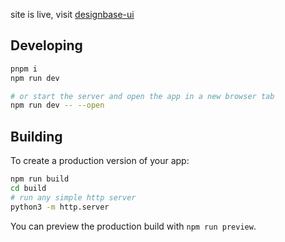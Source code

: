 site is live, visit [designbase-ui](https://haiz14.github.io/designbase-ui)

## Developing

```bash
pnpm i
npm run dev

# or start the server and open the app in a new browser tab
npm run dev -- --open
```

## Building

To create a production version of your app:

```bash
npm run build
cd build
# run any simple http server
python3 -m http.server
```

You can preview the production build with `npm run preview`.


